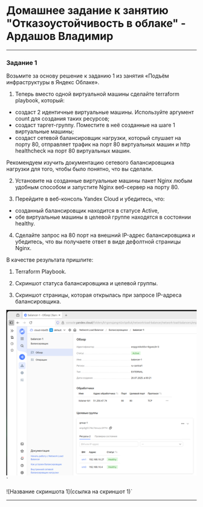 # Домашнее задание к занятию "Отказоустойчивость в облаке" - Ардашов Владимир

---

### Задание 1

Возьмите за основу решение к заданию 1 из занятия «Подъём инфраструктуры в Яндекс Облаке».

 1. Теперь вместо одной виртуальной машины сделайте terraform playbook, который:
 - создаст 2 идентичные виртуальные машины. Используйте аргумент count для создания таких ресурсов;
 - создаст таргет-группу. Поместите в неё созданные на шаге 1 виртуальные машины;
 - создаст сетевой балансировщик нагрузки, который слушает на порту 80, отправляет трафик на порт 80 виртуальных машин и http healthcheck на порт 80 виртуальных машин.

Рекомендуем изучить документацию сетевого балансировщика нагрузки для того, чтобы было понятно, что вы сделали.

 2. Установите на созданные виртуальные машины пакет Nginx любым удобным способом и запустите Nginx веб-сервер на порту 80.

 3. Перейдите в веб-консоль Yandex Cloud и убедитесь, что:

 - созданный балансировщик находится в статусе Active,
 - обе виртуальные машины в целевой группе находятся в состоянии healthy.

 4. Сделайте запрос на 80 порт на внешний IP-адрес балансировщика и убедитесь, что вы получаете ответ в виде дефолтной страницы Nginx.

В качестве результата пришлите:

1. Terraform Playbook.

2. Скриншот статуса балансировщика и целевой группы.

3. Скриншот страницы, которая открылась при запросе IP-адреса балансировщика.

![Название скриншота 1](https://github.com/ardashov/cloud-hw/blob/main/img/%D0%97%D0%B0%D0%B4%D0%B0%D0%BD%D0%B8%D0%B5%201.png)`

![Название скриншота 1](ссылка на скриншот 1)`

---
